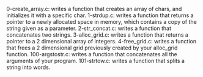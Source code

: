 0-create_array.c: writes a function that creates an array of chars, and initializes it with a specific char.
1-strdup.c: writes a function that returns a pointer to a newly allocated space in memory, which contains a copy of the string given as a parameter.
2-str_concat.c: writes a function that concatenates two strings.
3-alloc_grid.c: writes a function that returns a pointer to a 2 dimensional array of integers.
4-free_grid.c: writes a function that frees a 2 dimensional grid previously created by your alloc_grid function.
100-argstostr.c: writes a function that concatenates all the arguments of your program.
101-strtow.c: writes a function that splits a string into words.
